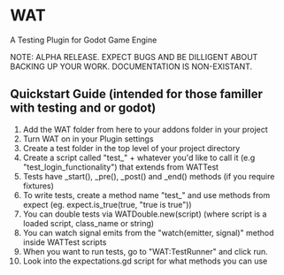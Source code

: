 # WAT

A Testing Plugin for Godot Game Engine

NOTE: ALPHA RELEASE. EXPECT BUGS AND BE DILLIGENT ABOUT BACKING UP YOUR WORK. DOCUMENTATION IS NON-EXISTANT.

## Quickstart Guide (intended for those familler with testing and or godot)

1) Add the WAT folder from here to your addons folder in your project
2) Turn WAT on in your Plugin settings
3) Create a test folder in the top level of your project directory
4) Create a script called "test_" + whatever you'd like to call it (e.g "test_login_functionality") that extends from WATTest
5) Tests have _start(), _pre(), _post() and _end() methods (if you require fixtures)
6) To write tests, create a method name "test_<NAMEHERE>" and use methods from expect (eg. expect.is_true(true, "true is true"))
7) You can double tests via WATDouble.new(script) (where script is a loaded script, class_name or string)
8) You can watch signal emits from the "watch(emitter, signal)" method inside WATTest scripts
9) When you want to run tests, go to "WAT:TestRunner" and click run.
10) Look into the expectations.gd script for what methods you can use

